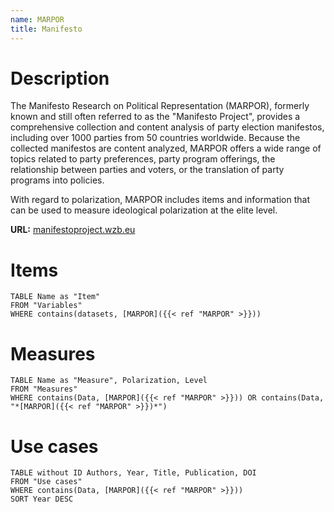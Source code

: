 ```yaml
---
name: MARPOR
title: Manifesto
---
```

# Description

The Manifesto Research on Political Representation (MARPOR), formerly known and still often referred to as the "Manifesto Project", provides a comprehensive collection and content analysis of party election manifestos, including over 1000 parties from 50 countries worldwide. Because the collected manifestos are content analyzed, MARPOR offers a wide range of topics related to party preferences, party program offerings, the relationship between parties and voters, or the translation of party programs into policies.

With regard to polarization, MARPOR includes items and information that can be used to measure ideological polarization at the elite level. 

**URL:** [manifestoproject.wzb.eu](https://manifestoproject.wzb.eu)
# Items
```dataview
TABLE Name as "Item"
FROM "Variables"
WHERE contains(datasets, [MARPOR]({{< ref "MARPOR" >}}))
```
# Measures
```dataview
TABLE Name as "Measure", Polarization, Level
FROM "Measures"
WHERE contains(Data, [MARPOR]({{< ref "MARPOR" >}})) OR contains(Data, "*[MARPOR]({{< ref "MARPOR" >}})*")
```
# Use cases
```dataview
TABLE without ID Authors, Year, Title, Publication, DOI
FROM "Use cases"
WHERE contains(Data, [MARPOR]({{< ref "MARPOR" >}}))
SORT Year DESC
```
